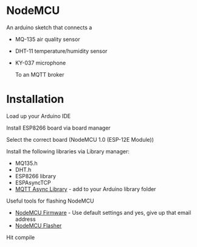 # NodeMCU 
An arduino sketch that connects a
- MQ-135 air quality sensor
- DHT-11 temperature/humidity sensor
- KY-037 microphone

  To an MQTT broker

# Installation
Load up your Arduino IDE

Install ESP8266 board via board manager

Select the correct board (NodeMCU 1.0 (ESP-12E Module))

Install the following libraries via Library manager:
  - MQ135.h
  - DHT.h
  - ESP8266 library
  - ESPAsyncTCP
  - [MQTT Async Library](https://github.com/marvinroger/async-mqtt-client) - add to your Arduino library folder

Useful tools for flashing NodeMCU

- [NodeMCU Firmware](https://nodemcu-build.com/trigger-build.php) - Use default settings and yes, give up that email address
- [NodeMCU Flasher](https://github.com/nodemcu/nodemcu-flasher)


Hit compile
